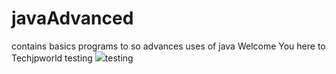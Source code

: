 # javaAdvanced
contains basics programs to so advances uses of java
Welcome You here to Techjpworld
testing
<img src="https://giphy.com/gifs/3o6Zt0makV3Wlo0nUQ">testing</img>

